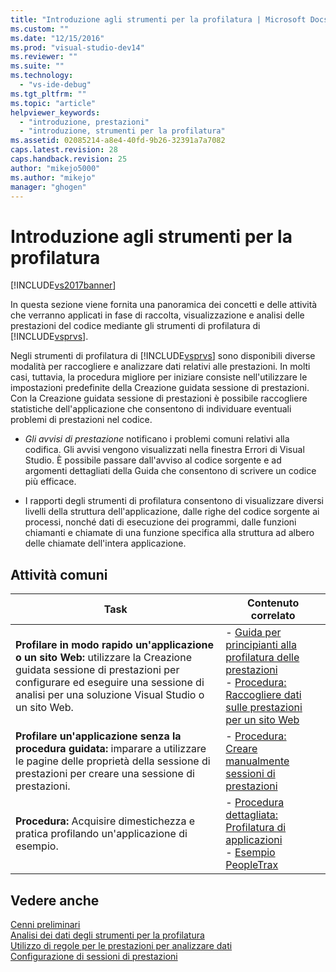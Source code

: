 ```yaml
---
title: "Introduzione agli strumenti per la profilatura | Microsoft Docs"
ms.custom: ""
ms.date: "12/15/2016"
ms.prod: "visual-studio-dev14"
ms.reviewer: ""
ms.suite: ""
ms.technology: 
  - "vs-ide-debug"
ms.tgt_pltfrm: ""
ms.topic: "article"
helpviewer_keywords: 
  - "introduzione, prestazioni"
  - "introduzione, strumenti per la profilatura"
ms.assetid: 02085214-a8e4-40fd-9b26-32391a7a7082
caps.latest.revision: 28
caps.handback.revision: 25
author: "mikejo5000"
ms.author: "mikejo"
manager: "ghogen"
---
```

# Introduzione agli strumenti per la profilatura
[!INCLUDE[vs2017banner](../code-quality/includes/vs2017banner.md)]

In questa sezione viene fornita una panoramica dei concetti e delle attività che verranno applicati in fase di raccolta, visualizzazione e analisi delle prestazioni del codice mediante gli strumenti di profilatura di [!INCLUDE[vsprvs](../code-quality/includes/vsprvs_md.md)].  
  
 Negli strumenti di profilatura di [!INCLUDE[vsprvs](../code-quality/includes/vsprvs_md.md)] sono disponibili diverse modalità per raccogliere e analizzare dati relativi alle prestazioni.  In molti casi, tuttavia, la procedura migliore per iniziare consiste nell'utilizzare le impostazioni predefinite della Creazione guidata sessione di prestazioni.  Con la Creazione guidata sessione di prestazioni è possibile raccogliere statistiche dell'applicazione che consentono di individuare eventuali problemi di prestazioni nel codice.  
  
-   *Gli avvisi di prestazione* notificano i problemi comuni relativi alla codifica.  Gli avvisi vengono visualizzati nella finestra Errori di Visual Studio.  È possibile passare dall'avviso al codice sorgente e ad argomenti dettagliati della Guida che consentono di scrivere un codice più efficace.  
  
-   I rapporti degli strumenti di profilatura consentono di visualizzare diversi livelli della struttura dell'applicazione, dalle righe del codice sorgente ai processi, nonché dati di esecuzione dei programmi, dalle funzioni chiamanti e chiamate di una funzione specifica alla struttura ad albero delle chiamate dell'intera applicazione.  
  
## Attività comuni  
  
|Task|Contenuto correlato|  
|----------|-------------------------|  
|**Profilare in modo rapido un'applicazione o un sito Web:** utilizzare la Creazione guidata sessione di prestazioni per configurare ed eseguire una sessione di analisi per una soluzione Visual Studio o un sito Web.|-   [Guida per principianti alla profilatura delle prestazioni](../profiling/beginners-guide-to-performance-profiling.md)<br />-   [Procedura: Raccogliere dati sulle prestazioni per un sito Web](../profiling/how-to-collect-performance-data-for-a-web-site.md)|  
|**Profilare un'applicazione senza la procedura guidata:** imparare a utilizzare le pagine delle proprietà della sessione di prestazioni per creare una sessione di prestazioni.|-   [Procedura: Creare manualmente sessioni di prestazioni](../profiling/how-to-manually-create-performance-sessions.md)|  
|**Procedura:** Acquisire dimestichezza e pratica profilando un'applicazione di esempio.|-   [Procedura dettagliata: Profilatura di applicazioni](../profiling/walkthrough-identifying-performance-problems.md)<br />-   [Esempio PeopleTrax](../profiling/peopletrax-sample-profiling-tools.md)|  
  
## Vedere anche  
 [Cenni preliminari](../profiling/overviews-performance-tools.md)   
 [Analisi dei dati degli strumenti per la profilatura](../profiling/analyzing-performance-tools-data.md)   
 [Utilizzo di regole per le prestazioni per analizzare dati](../profiling/using-performance-rules-to-analyze-data.md)   
 [Configurazione di sessioni di prestazioni](../profiling/configuring-performance-sessions.md)